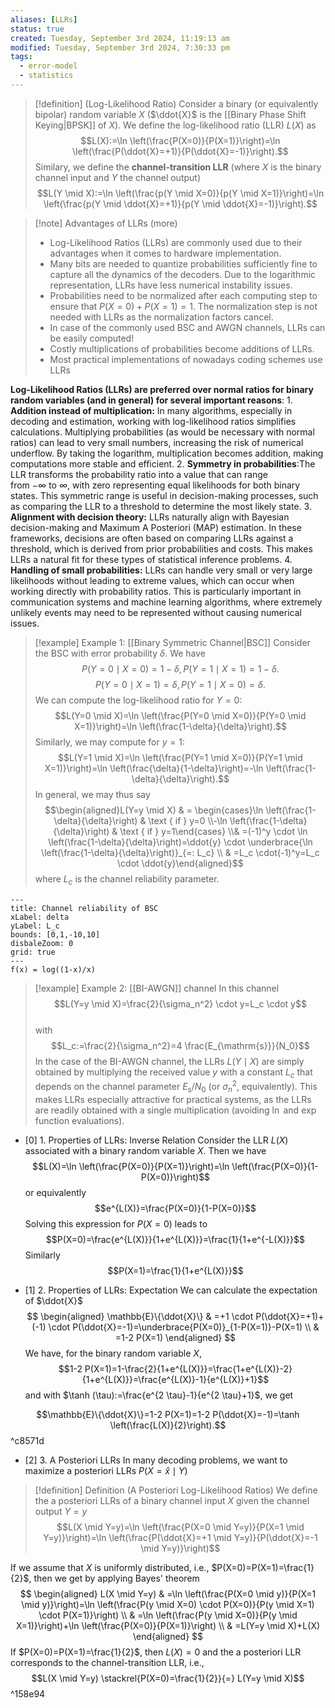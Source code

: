 ```yaml
---
aliases: [LLRs]
status: true
created: Tuesday, September 3rd 2024, 11:19:13 am
modified: Tuesday, September 3rd 2024, 7:30:33 pm
tags:
  - error-model
  - statistics
---
```


> [!definition] (Log-Likelihood Ratio)
> Consider a binary (or equivalently bipolar) random variable $X$ ($\ddot{X}$ is the [[Binary Phase Shift Keying|BPSK]] of $X$). We define the log-likelihood ratio (LLR) $L(X)$ as
> $$L(X):=\ln \left(\frac{P(X=0)}{P(X=1)}\right)=\ln \left(\frac{P(\ddot{X}=+1)}{P(\ddot{X}=-1)}\right).$$
> Similary, we define the **channel-transition LLR** (where $X$ is the binary channel input and $Y$ the channel output)
> $$L(Y \mid X):=\ln \left(\frac{p(Y \mid X=0)}{p(Y \mid X=1)}\right)=\ln \left(\frac{p(Y \mid \ddot{X}=+1)}{p(Y \mid \ddot{X}=-1)}\right).$$


> [!note] Advantages of LLRs (more)
> - Log-Likelihood Ratios (LLRs) are commonly used due to their advantages when it comes to hardware implementation. 
> - Many bits are needed to quantize probabilities sufficiently fine to capture all the dynamics of the decoders. Due to the logarithmic representation, LLRs have less numerical instability issues.
> - Probabilities need to be normalized after each computing step to ensure that $P(X=0)+P(X=1)=1$. The normalization step is not needed with LLRs as the normalization factors cancel.
> - In case of the commonly used BSC and AWGN channels, LLRs can be easily computed!
> - Costly multiplications of probabilities become additions of LLRs.
> - Most practical implementations of nowadays coding schemes use LLRs

**Log-Likelihood Ratios (LLRs) are preferred over normal ratios for binary random variables (and in general) for several important reasons**:
    1.  **Addition instead of multiplication:** In many algorithms, especially in decoding and estimation, working with log-likelihood ratios simplifies calculations. Multiplying probabilities (as would be necessary with normal ratios) can lead to very small numbers, increasing the risk of numerical underflow. By taking the logarithm, multiplication becomes addition, making computations more stable and efficient.
    2. **Symmetry in probabilities**:The LLR transforms the probability ratio into a value that can range from $-\infty$ to $\infty$, with zero representing equal likelihoods for both binary states. This symmetric range is useful in decision-making processes, such as comparing the LLR to a threshold to determine the most likely state.
    3. **Alignment with decision theory:** LLRs naturally align with Bayesian decision-making and Maximum A Posteriori (MAP) estimation. In these frameworks, decisions are often based on comparing LLRs against a threshold, which is derived from prior probabilities and costs. This makes LLRs a natural fit for these types of statistical inference problems.
    4. **Handling of small probabilities:** LLRs can handle very small or very large likelihoods without leading to extreme values, which can occur when working directly with probability ratios. This is particularly important in communication systems and machine learning algorithms, where extremely unlikely events may need to be represented without causing numerical issues.

> [!example] Example 1: [[Binary Symmetric Channel|BSC]]
> Consider the BSC with error probability $\delta$. We have
> $$P(Y=0 \mid X=0)=1-\delta, P(Y=1 \mid X=1)=1-\delta.$$ 
> $$P(Y=0 \mid X=1)=\delta, P(Y=1 \mid X=0)=\delta.$$
> We can compute the log-likelihood ratio for $Y=0$:
> $$L(Y=0 \mid X)=\ln \left(\frac{P(Y=0 \mid X=0)}{P(Y=0 \mid X=1)}\right)=\ln \left(\frac{1-\delta}{\delta}\right).$$
> Similarly, we may compute for $y=1$:
> $$L(Y=1 \mid X)=\ln \left(\frac{P(Y=1 \mid X=0)}{P(Y=1 \mid X=1)}\right)=\ln \left(\frac{\delta}{1-\delta}\right)=-\ln \left(\frac{1-\delta}{\delta}\right).$$
> In general, we may thus say
> $$\begin{aligned}L(Y=y \mid X) & = \begin{cases}\ln \left(\frac{1-\delta}{\delta}\right) & \text { if } y=0 \\-\ln \left(\frac{1-\delta}{\delta}\right) & \text { if } y=1\end{cases} \\& =(-1)^y \cdot \ln \left(\frac{1-\delta}{\delta}\right)=\ddot{y} \cdot \underbrace{\ln \left(\frac{1-\delta}{\delta}\right)}_{=: L_c} \\ & =L_c \cdot(-1)^y=L_c \cdot \ddot{y}\end{aligned}$$
> where $L_c$ is the channel reliability parameter.

````functionplot
---
title: Channel reliability of BSC
xLabel: delta
yLabel: L_c
bounds: [0,1,-10,10]
disbaleZoom: 0
grid: true
---
f(x) = log((1-x)/x)
````


> [!example] Example 2: [[BI-AWGN]] channel
> In this channel
> $$L(Y=y \mid X)=\frac{2}{\sigma_n^2} \cdot y=L_c \cdot y$$\
> with
> $$L_c:=\frac{2}{\sigma_n^2}=4 \frac{E_{\mathrm{s}}}{N_0}$$
> In the case of the BI-AWGN channel, the LLRs $L(Y \mid X)$ are simply obtained by multiplying the received value $y$ with a constant $L_c$ that depends on the channel parameter $E_{\mathrm{s}} / N_0$ (or $\sigma_n^2$, equivalently). This makes LLRs especially attractive for practical systems, as the LLRs are readily obtained with a single multiplication (avoiding $\ln$ and $\exp$ function evaluations).

- [0] 1. Properties of LLRs: Inverse Relation
Consider the LLR $L(X)$ associated with a binary random variable $X$. Then we have
$$L(X)=\ln \left(\frac{P(X=0)}{P(X=1)}\right)=\ln \left(\frac{P(X=0)}{1-P(X=0)}\right)$$
or equivalently
$$e^{L(X)}=\frac{P(X=0)}{1-P(X=0)}$$
Solving this expression for $P(X=0)$ leads to
$$P(X=0)=\frac{e^{L(X)}}{1+e^{L(X)}}=\frac{1}{1+e^{-L(X)}}$$
Similarly
$$P(X=1)=\frac{1}{1+e^{L(X)}}$$

- [1] 2. Properties of LLRs: Expectation
We can calculate the expectation of $\ddot{X}$
$$
\begin{aligned}
\mathbb{E}\{\ddot{X}\} & =+1 \cdot P(\ddot{X}=+1)+(-1) \cdot P(\ddot{X}=-1)=\underbrace{P(X=0)}_{1-P(X=1)}-P(X=1) \\
& =1-2 P(X=1)
\end{aligned}
$$
We have, for the binary random variable $X$,
$$1-2 P(X=1)=1-\frac{2}{1+e^{L(X)}}=\frac{1+e^{L(X)}-2}{1+e^{L(X)}}=\frac{e^{L(X)}-1}{e^{L(X)}+1}$$
and with $\tanh (\tau):=\frac{e^{2 \tau}-1}{e^{2 \tau}+1}$, we get

$$\mathbb{E}\{\ddot{X}\}=1-2 P(X=1)=1-2 P(\ddot{X}=-1)=\tanh \left(\frac{L(X)}{2}\right).$$ ^c8571d

- [2] 3. A Posteriori LLRs
In many decoding problems, we want to maximize a posteriori LLRs $P(X=\hat{x} \mid Y)$

> [!definition] Definition (A Posteriori Log-Likelihood Ratios)
> We define the a posteriori LLRs of a binary channel input $X$ given the channel output $Y=y$
> $$L(X \mid Y=y)=\ln \left(\frac{P(X=0 \mid Y=y)}{P(X=1 \mid Y=y)}\right)=\ln \left(\frac{P(\ddot{X}=+1 \mid Y=y)}{P(\ddot{X}=-1 \mid Y=y)}\right)$$

If we assume that $X$ is uniformly distributed, i.e., $P(X=0)=P(X=1)=\frac{1}{2}$, then we get by applying Bayes' theorem
$$
\begin{aligned}
L(X \mid Y=y) & =\ln \left(\frac{P(X=0 \mid y)}{P(X=1 \mid y)}\right)=\ln \left(\frac{P(y \mid X=0) \cdot P(X=0)}{P(y \mid X=1) \cdot P(X=1)}\right) \\
& =\ln \left(\frac{P(y \mid X=0)}{P(y \mid X=1)}\right)+\ln \left(\frac{P(X=0)}{P(X=1)}\right) \\
& =L(Y=y \mid X)+L(X)
\end{aligned}
$$
If $P(X=0)=P(X=1)=\frac{1}{2}$, then $L(X)=0$ and the a posteriori LLR corresponds to the channel-transition LLR, i.e.,
$$L(X \mid Y=y) \stackrel{P(X=0)=\frac{1}{2}}{=} L(Y=y \mid X)$$ ^158e94
